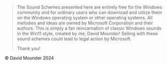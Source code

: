 > The Sound Schemes presented here are entirely free for the Windows community and for ordinary 
users who can download and utilize them on the Windows operating system or other operating systems.
> All melodies and ideas are owned by Microsoft Corporation and their authors. This is simply 
a fan reincarnation of classic Windows sounds in the Win11 style, created by me, David Mounder! 
Selling with these sound schemes could lead to legal action by Microsoft.
> 
> Thank you!

©️ David Mounder 2024
